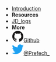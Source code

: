<!-- markdownlint-disable-next-line first-line-heading -->
- [Introduction](introduction)
- **Resources**
- [JD_logs](JD_logs)
- **More**
- [![Github](./assets/img/github.svg)Github](https://github.com/Prefech/)
- [![Twitter](./assets/img/twitter.svg)@Prefech_](http://twitter.com/Prefech)
